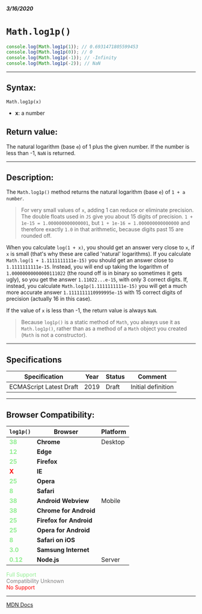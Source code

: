 ##### 3/16/2020
# `Math.log1p()`

```js
console.log(Math.log1p(1)); // 0.6931471805599453
console.log(Math.log1p(0)); // 0
console.log(Math.log1p(-1)); // -Infinity
console.log(Math.log1p(-2)); // NaN
```

---

## Syntax:
`Math.log1p(x)`

* **x**: a number

## Return value:
The natural logarithm (base `e`) of 1 plus the given number.  If the number is less than -1, `NaN` is returned.

---

## Description:
The `Math.log1p()` method returns the natural logarithm (base `e`) of `1 + a number`.

  > For very small values of `x`, adding 1 can reduce or eliminate precision.  The double floats used in `JS` give you about 15 digits of precision.  `1 + 1e-15 = 1.000000000000001`, but `1 + 1e-16 = 1.000000000000000` and therefore exactly `1.0` in that arithmetic, because digits past 15 are rounded off.  

When you calculate `log(1 + x)`, you should get an answer very close to `x`, if `x` is small (that's why these are called 'natural' logarithms).  If you calculate `Math.log(1 + 1.1111111111e-15)` you should get an answer close to `1.1111111111e-15`.  Instead, you will end up taking the logarithm of `1.00000000000000111022` (the round off is in binary so sometimes it gets ugly), so you get the answer `1.11022...e-15`, with only  3 correct digits.  If, instead, you calculate `Math.log1p(1.1111111111e-15)` you will get a much more accurate answer `1.1111111110999995e-15` with 15 correct digits of precision (actually 16 in this case).

If the value of `x` is less than -1, the return value is always `NaN`.

  > Because `log1p()` is a static method of `Math`, you always use it as `Math.log1p()`, rather than as a method of a `Math` object you created (`Math` is not a constructor).

---

## Specifications
| Specification | Year | Status | Comment |
|---|---|---|---|
| ECMAScript Latest Draft | 2019 | Draft | Initial definition |

---

## Browser Compatibility:
| `log1p()` | Browser | Platform |
|---|---|---|
| <span style="color: lightgreen">**38**</span> | **Chrome** | Desktop | 
| <span style="color: lightgreen">**12**</span> | **Edge** || 
| <span style="color: lightgreen">**25**</span> | **Firefox** || 
| <span style="color: red">**X**</span> | **IE** || 
| <span style="color: lightgreen">**25**</span> | **Opera** || 
| <span style="color: lightgreen">**8**</span> | **Safari** || 
| <span style="color: lightgreen">**38**</span> | **Android Webview** | Mobile | 
| <span style="color: lightgreen">**38**</span> | **Chrome for Android** || 
| <span style="color: lightgreen">**25**</span> | **Firefox for Android** || 
| <span style="color: lightgreen">**25**</span> | **Opera for Android** || 
| <span style="color: lightgreen">**8**</span> | **Safari on iOS** || 
| <span style="color: lightgreen">**3.0**</span> | **Samsung Internet** || 
| <span style="color: lightgreen">**0.12**</span> | **Node.js** | Server | 

<span style="color: lightgreen">Full Support</span>  
<span style="color: grey">Compatibility Unknown</span>  
<span style="color: red">No Support</span>

---

[MDN Docs](https://developer.mozilla.org/en-US/docs/Web/JavaScript/Reference/Global_Objects/Math/log1p)